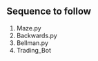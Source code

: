 ## Sequence to follow

<ol>
    <li>Maze.py</li>
    <li>Backwards.py</li>
    <li>Bellman.py</li>
    <li>Trading_Bot</li>
</ol>
